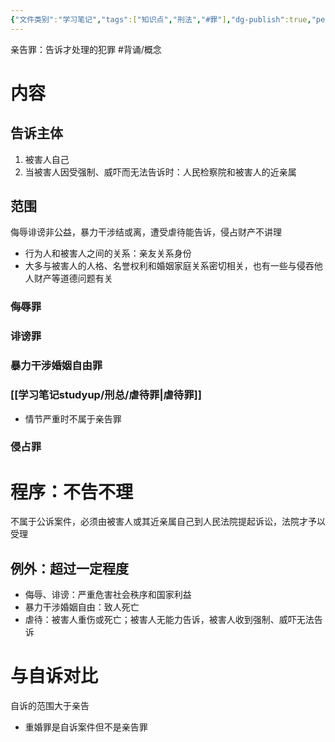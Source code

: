 ```yaml
---
{"文件类别":"学习笔记","tags":["知识点","刑法","#罪"],"dg-publish":true,"permalink":"/学习笔记studyup/刑总/亲告罪/","dgPassFrontmatter":true,"created":"2024-10-31T19:56:06.169+08:00","updated":"2024-11-11T16:09:07.604+08:00"}
---
```


亲告罪：告诉才处理的犯罪 #背诵/概念 
# 内容
## 告诉主体
1. 被害人自己
2. 当被害人因受强制、威吓而无法告诉时：人民检察院和被害人的近亲属
## 范围
侮辱诽谤非公益，暴力干涉结或离，遭受虐待能告诉，侵占财产不讲理
- 行为人和被害人之间的关系：亲友关系身份
- 大多与被害人的人格、名誉权利和婚姻家庭关系密切相关，也有一些与侵吞他人财产等道德问题有关
### 侮辱罪
### 诽谤罪
### 暴力干涉婚姻自由罪
### [[学习笔记studyup/刑总/虐待罪\|虐待罪]]
- 情节严重时不属于亲告罪
### 侵占罪
# 程序：不告不理
不属于公诉案件，必须由被害人或其近亲属自己到人民法院提起诉讼，法院才予以受理
## 例外：超过一定程度
- 侮辱、诽谤：严重危害社会秩序和国家利益
- 暴力干涉婚姻自由：致人死亡
- 虐待：被害人重伤或死亡；被害人无能力告诉，被害人收到强制、威吓无法告诉
# 与自诉对比
自诉的范围大于亲告
- 重婚罪是自诉案件但不是亲告罪